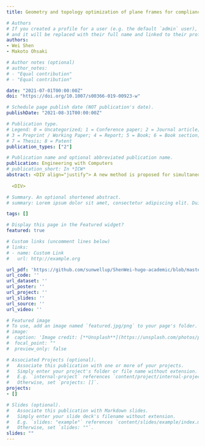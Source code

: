 ```yaml
---
title: Geometry and topology optimization of plane frames for compliance minimization using force density method for geometry model

# Authors
# If you created a profile for a user (e.g. the default `admin` user), write the username (folder name) here 
# and it will be replaced with their full name and linked to their profile.
authors:
- Wei Shen
- Makoto Ohsaki

# Author notes (optional)
# author_notes:
# - "Equal contribution"
# - "Equal contribution"

date: "2021-07-01T00:00:00Z"
doi: "https://doi.org/10.1007/s00366-019-00923-w"

# Schedule page publish date (NOT publication's date).
publishDate: "2021-08-31T00:00:00Z"

# Publication type.
# Legend: 0 = Uncategorized; 1 = Conference paper; 2 = Journal article;
# 3 = Preprint / Working Paper; 4 = Report; 5 = Book; 6 = Book section;
# 7 = Thesis; 8 = Patent
publication_types: ["2"]

# Publication name and optional abbreviated publication name.
publication: Engineering with Computers
# publication_short: In *ICW*
abstract: <DIV align="justify"> A new method is proposed for simultaneous optimization of shape, topology and cross section of plane frames. Compliance against specified loads is minimized under constraint on structural volume. Difficulties caused by the melting nodes can be alleviated to some extent by introducing force density as design variables for defining the geometry, where the side constraints are assigned for force density to indirectly avoid the existence of extremely short members. Force density method is applied to an auxiliary cable-net model with different boundary and loading conditions so that the regularity of force density matrix is ensured by positive force densities. Sensitivity coefficients of the objective and constraint functions with respect to the design variables are also explicitly calculated. After the optimal geometry of the frame is obtained, the topology is further improved by removing the thin members and combining closely spaced nodes. It is demonstrated in the numerical examples of three types of frames that rational geometry and topology can be achieved using the proposed method, and the effect of bending moment on the optimal solution is also discussed.
  
  <DIV>

# Summary. An optional shortened abstract.
# summary: Lorem ipsum dolor sit amet, consectetur adipiscing elit. Duis posuere tellus ac convallis placerat. Proin tincidunt magna sed ex sollicitudin condimentum.

tags: []

# Display this page in the Featured widget?
featured: true

# Custom links (uncomment lines below)
# links:
# - name: Custom Link
#   url: http://example.org

url_pdf: 'https://github.com/sunwellup/ShenWei-hugo-academic/blob/master/content/publication/Journal-Articles/Geometry and topology optimization of plane frames for compliance minimization using force density method for geometry model.pdf'
url_code: ''
url_dataset: ''
url_poster: ''
url_project: ''
url_slides: ''
url_source: ''
url_video: ''

# Featured image
# To use, add an image named `featured.jpg/png` to your page's folder. 
# image:
#  caption: 'Image credit: [**Unsplash**](https://unsplash.com/photos/pLCdAaMFLTE)'
#  focal_point: ""
#  preview_only: false

# Associated Projects (optional).
#   Associate this publication with one or more of your projects.
#   Simply enter your project's folder or file name without extension.
#   E.g. `internal-project` references `content/project/internal-project/index.md`.
#   Otherwise, set `projects: []`.
projects:
- []

# Slides (optional).
#   Associate this publication with Markdown slides.
#   Simply enter your slide deck's filename without extension.
#   E.g. `slides: "example"` references `content/slides/example/index.md`.
#   Otherwise, set `slides: ""`.
slides: ""
---
```

